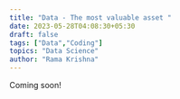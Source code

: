 ```yaml
---
title: "Data - The most valuable asset "
date: 2023-05-28T04:08:30+05:30
draft: false
tags: ["Data","Coding"]
topics: "Data Science"
author: "Rama Krishna"
---
```

 <link rel="stylesheet" href="/custom.css">

 Coming soon! 